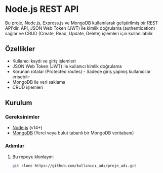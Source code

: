 # Node.js REST API

Bu proje, Node.js, Express.js ve MongoDB kullanılarak geliştirilmiş bir REST API'dir. API, JSON Web Token (JWT) ile kimlik doğrulama (authentication) sağlar ve CRUD (Create, Read, Update, Delete) işlemleri için kullanılabilir.

## Özellikler

- Kullanıcı kaydı ve giriş işlemleri
- JSON Web Token (JWT) ile kullanıcı kimlik doğrulama
- Korunan rotalar (Protected routes) - Sadece giriş yapmış kullanıcılar erişebilir
- MongoDB ile veri saklama
- CRUD işlemleri

## Kurulum

### Gereksinimler

- [Node.js](https://nodejs.org/) (v14+)
- [MongoDB](https://www.mongodb.com/) (Yerel veya bulut tabanlı bir MongoDB veritabanı)

### Adımlar

1. Bu repoyu klonlayın:

   ```bash
   git clone https://github.com/kullanıcı_adı/proje_adı.git
